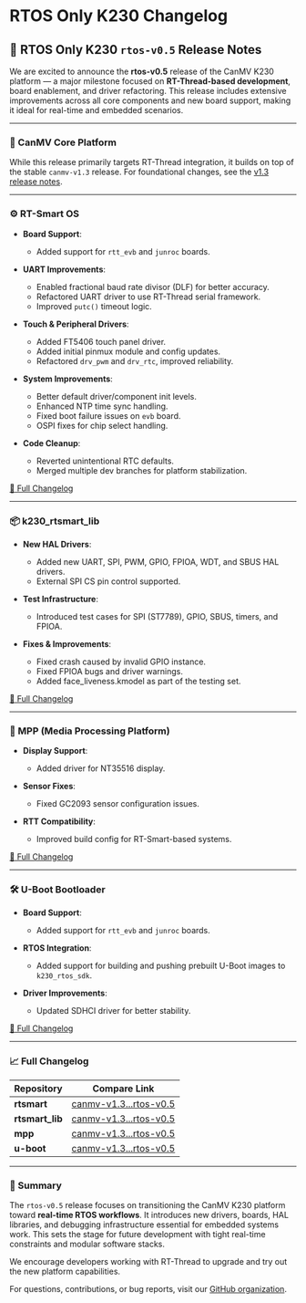 # RTOS Only K230 Changelog

## 🚀 RTOS Only K230 `rtos-v0.5` Release Notes

We are excited to announce the **rtos-v0.5** release of the CanMV K230 platform — a major milestone focused on **RT-Thread-based development**, board enablement, and driver refactoring. This release includes extensive improvements across all core components and new board support, making it ideal for real-time and embedded scenarios.

---

### 🧠 CanMV Core Platform

While this release primarily targets RT-Thread integration, it builds on top of the stable `canmv-v1.3` release. For foundational changes, see the [v1.3 release notes](https://github.com/kendryte/canmv_k230/releases/tag/v1.3).

---

### ⚙️ RT-Smart OS

* **Board Support**:

  * Added support for `rtt_evb` and `junroc` boards.
* **UART Improvements**:

  * Enabled fractional baud rate divisor (DLF) for better accuracy.
  * Refactored UART driver to use RT-Thread serial framework.
  * Improved `putc()` timeout logic.
* **Touch & Peripheral Drivers**:

  * Added FT5406 touch panel driver.
  * Added initial pinmux module and config updates.
  * Refactored `drv_pwm` and `drv_rtc`, improved reliability.
* **System Improvements**:

  * Better default driver/component init levels.
  * Enhanced NTP time sync handling.
  * Fixed boot failure issues on `evb` board.
  * OSPI fixes for chip select handling.
* **Code Cleanup**:

  * Reverted unintentional RTC defaults.
  * Merged multiple dev branches for platform stabilization.

[🔗 Full Changelog](https://github.com/canmv-k230/rtsmart/compare/canmv-v1.3...rtos-v0.5)

---

### 📦 k230\_rtsmart\_lib

* **New HAL Drivers**:

  * Added new UART, SPI, PWM, GPIO, FPIOA, WDT, and SBUS HAL drivers.
  * External SPI CS pin control supported.
* **Test Infrastructure**:

  * Introduced test cases for SPI (ST7789), GPIO, SBUS, timers, and FPIOA.
* **Fixes & Improvements**:

  * Fixed crash caused by invalid GPIO instance.
  * Fixed FPIOA bugs and driver warnings.
  * Added face\_liveness.kmodel as part of the testing set.

[🔗 Full Changelog](https://github.com/canmv-k230/k230_rtsmart_lib/compare/canmv-v1.3...rtos-v0.5)

---

### 🎥 MPP (Media Processing Platform)

* **Display Support**:

  * Added driver for NT35516 display.
* **Sensor Fixes**:

  * Fixed GC2093 sensor configuration issues.
* **RTT Compatibility**:

  * Improved build config for RT-Smart-based systems.

[🔗 Full Changelog](https://github.com/canmv-k230/mpp/compare/canmv-v1.3...rtos-v0.5)

---

### 🛠️ U-Boot Bootloader

* **Board Support**:

  * Added support for `rtt_evb` and `junroc` boards.
* **RTOS Integration**:

  * Added support for building and pushing prebuilt U-Boot images to `k230_rtos_sdk`.
* **Driver Improvements**:

  * Updated SDHCI driver for better stability.

[🔗 Full Changelog](https://github.com/canmv-k230/u-boot/compare/canmv-v1.3...rtos-v0.5)

---

### 📈 Full Changelog

| Repository       | Compare Link                                                                                            |
| ---------------- | ------------------------------------------------------------------------------------------------------- |
| **rtsmart**      | [canmv-v1.3...rtos-v0.5](https://github.com/canmv-k230/rtsmart/compare/canmv-v1.3...rtos-v0.5)          |
| **rtsmart\_lib** | [canmv-v1.3...rtos-v0.5](https://github.com/canmv-k230/k230_rtsmart_lib/compare/canmv-v1.3...rtos-v0.5) |
| **mpp**          | [canmv-v1.3...rtos-v0.5](https://github.com/canmv-k230/mpp/compare/canmv-v1.3...rtos-v0.5)              |
| **u-boot**       | [canmv-v1.3...rtos-v0.5](https://github.com/canmv-k230/u-boot/compare/canmv-v1.3...rtos-v0.5)           |

---

### 📝 Summary

The `rtos-v0.5` release focuses on transitioning the CanMV K230 platform toward **real-time RTOS workflows**. It introduces new drivers, boards, HAL libraries, and debugging infrastructure essential for embedded systems work. This sets the stage for future development with tight real-time constraints and modular software stacks.

We encourage developers working with RT-Thread to upgrade and try out the new platform capabilities.

For questions, contributions, or bug reports, visit our [GitHub organization](https://github.com/kendryte/canmv_k230).
